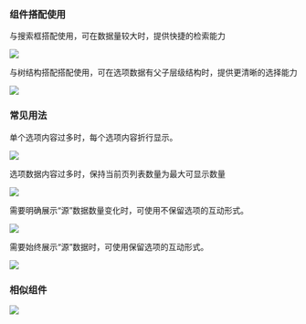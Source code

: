 

### 组件搭配使用

与搜索框搭配使用，可在数据量较大时，提供快捷的检索能力

<img src="https://oteam-tdesign-1258344706.cos.ap-guangzhou.myqcloud.com/site/design/%E7%A9%BF%E6%A2%AD%E6%A1%86%201.png"/>

与树结构搭配搭配使用，可在选项数据有父子层级结构时，提供更清晰的选择能力

<img src="https://oteam-tdesign-1258344706.cos.ap-guangzhou.myqcloud.com/site/design/%E7%A9%BF%E6%A2%AD%E6%A1%86%202.png"/>


### 常见用法

单个选项内容过多时，每个选项内容折行显示。

<img src="https://oteam-tdesign-1258344706.cos.ap-guangzhou.myqcloud.com/site/design/%E7%A9%BF%E6%A2%AD%E6%A1%86%203.png"/>

选项数据内容过多时，保持当前页列表数量为最大可显示数量

<img src="https://oteam-tdesign-1258344706.cos.ap-guangzhou.myqcloud.com/site/design/%E7%A9%BF%E6%A2%AD%E6%A1%86%204.png"/>

需要明确展示“源”数据数量变化时，可使用不保留选项的互动形式。

<img src="https://oteam-tdesign-1258344706.cos.ap-guangzhou.myqcloud.com/site/design/%E7%A9%BF%E6%A2%AD%E6%A1%86%205.png"/>

需要始终展示“源”数据时，可使用保留选项的互动形式。

<img src="https://oteam-tdesign-1258344706.cos.ap-guangzhou.myqcloud.com/site/design/%E7%A9%BF%E6%A2%AD%E6%A1%86%206.png"/>


### 相似组件

<img src="https://oteam-tdesign-1258344706.cos.ap-guangzhou.myqcloud.com/site/design/%E7%A9%BF%E6%A2%AD%E6%A1%86%207.png"/>
